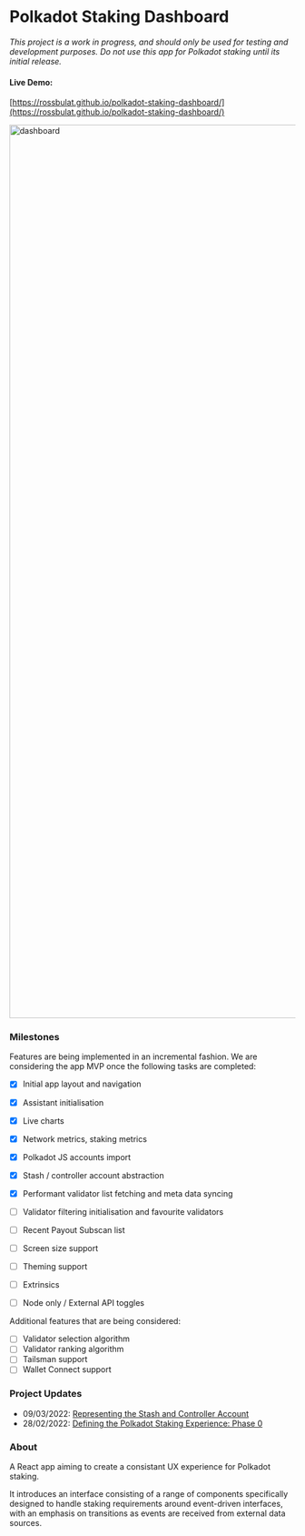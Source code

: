 # Polkadot Staking Dashboard

*This project is a work in progress, and should only be used for testing and development purposes. Do not use this app for Polkadot staking until its initial release.*

#### Live Demo:
[https://rossbulat.github.io/polkadot-staking-dashboard/](https://rossbulat.github.io/polkadot-staking-dashboard/)

<img width="1571" alt="dashboard" src="https://user-images.githubusercontent.com/13929023/158018829-744ed1a7-044c-463e-98ac-10f23df8c0b7.png">

### Milestones

Features are being implemented in an incremental fashion. We are considering the app MVP once the following tasks are completed:

- [x] Initial app layout and navigation
- [x] Assistant initialisation
- [x] Live charts
- [x] Network metrics, staking metrics 
- [x] Polkadot JS accounts import
- [x] Stash / controller account abstraction
- [x] Performant validator list fetching and meta data syncing
- [ ] Validator filtering initialisation and favourite validators
- [ ] Recent Payout Subscan list 
- [ ] Screen size support 
- [ ] Theming support
- [ ] Extrinsics 
- [ ] Node only / External API toggles


Additional features that are being considered:

- [ ] Validator selection algorithm
- [ ] Validator ranking algorithm
- [ ] Tailsman support
- [ ] Wallet Connect support

### Project Updates

- 09/03/2022: [Representing the Stash and Controller Account](https://medium.com/@rossbulat/polkadot-staking-experience-representing-the-stack-and-controller-account-2ea76bb54b47)
- 28/02/2022: [Defining the Polkadot Staking Experience: Phase 0](https://rossbulat.medium.com/defining-the-polkadot-staking-experience-phase-0-211cb2bc113c)

### About
A React app aiming to create a consistant UX experience for Polkadot staking. 

It introduces an interface consisting of a range of components specifically designed to handle staking requirements around event-driven interfaces, with an emphasis on transitions as events are received from external data sources.
